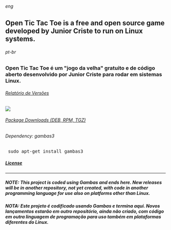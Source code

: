 ###### _eng_
## Open Tic Tac Toe is a free and open source game developed by Junior Criste to run on Linux systems.

###### _pt-br_
### Open Tic Tac Toe é um "jogo da velha" gratuito e de código aberto desenvolvido por Junior Criste para rodar em sistemas Linux. 
###### <a href="https://opentictactoe.informaticode.com.br/2020/04/relatorio-de-atualizacao.html"> Relatório de Versões</a>
<img src="https://2.bp.blogspot.com/-JDoSha-Ompw/XqeYnmCHgAI/AAAAAAAAG6Q/cWI2wK3JolgeGzh0YPwwFwedFJlc4STnwCLcBGAsYHQ/s1600/windows.png">

###### <a href="https://opentictactoe.informaticode.com.br/download">Package Downloads (DEB, RPM, TGZ)</a>

###### Dependency: gambas3 
<pre> sudo apt-get install gambas3 </pre>

##### <a href="https://opentictactoe.informaticode.com.br/license">License</a>
<hr />

##### NOTE: This project is coded using Gambas and ends here. New releases will be in another repository, not yet created, with code in another programming language for use also on platforms other than Linux.

##### NOTA: Este projeto é codificado usando Gambas e termina aqui. Novos lançamentos estarão em outro repositório, ainda não criado, com código em outra linguagem de programação para uso também em plataformas diferentes do Linux.

